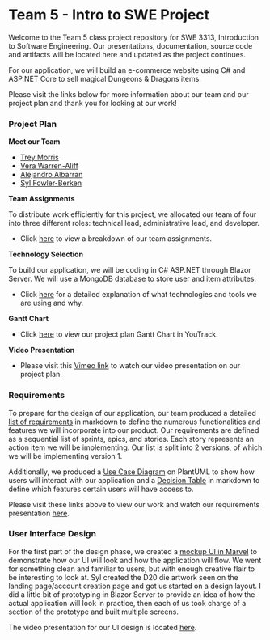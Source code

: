 # Team 5 - Intro to SWE Project

  Welcome to the Team 5 class project repository for SWE 3313, Introduction to Software Engineering.
  Our presentations, documentation, source code and artifacts will be located here and updated as the project continues.

  For our application, we will build an e-commerce website using C# and ASP.NET Core to sell magical Dungeons & Dragons items.

  Please visit the links below for more information about our team and our project plan and thank you for looking at our work!

### Project Plan

**Meet our Team**
  - [Trey Morris](project/trey_morris-résumé.md)
  - [Vera Warren-Aliff](project/vera_warren_aliff-résumé.md)
  - [Alejandro Albarran](project/alejandro_albarran-résumé.md)
  - [Syl Fowler-Berken](project/syl_fowler_berken-résumé.md)

**Team Assignments**

To distribute work efficiently for this project, we allocated our team of four into three different roles: technical lead, administrative lead, and developer. 

* Click [here](project/team-assignments.md) to view a breakdown of our team assignments.

**Technology Selection**

To build our application, we will be coding in C# ASP.NET through Blazor Server. We will use a MongoDB database to store user and item attributes.

* Click [here](project/technology-selection.md) for a detailed explanation of what technologies and tools we are using and why.

**Gantt Chart**

* Click [here](https://adkisson-swe-f23.youtrack.cloud/gantt-charts/174-7) to view our project plan Gantt Chart in YouTrack.

**Video Presentation**

* Please visit this [Vimeo link](https://vimeo.com/877352593) to watch our video presentation on our project plan.

### Requirements
To prepare for the design of our application, our team produced a detailed [list of requirements](project/requirements.md) in markdown to define the numerous functionalities and features we will incorporate into our product. Our requirements are defined as a sequential list of sprints, epics, and stories. Each story represents an action item we will be implementing. Our list is split into 2 versions, of which we will be implementing version 1.

Additionally, we produced a [Use Case Diagram](https://www.plantuml.com/plantuml/png/NP1DImCn48Rl-HN3takntoVfAY85GUcYzo4xrgMRPCaarbByxpQxhamypJp9C-_XtN907w9f5HyRsw570wY3yrKujmHu8dQ6L8VwY0U2LoRF5rMaMG1o_w2AiZQDxRdVrBVwkoYxhcqqXiRPYmA8J1gPeAYeVP_iwT1m80-brYxQC4JUtqZnoHrWPwTfFCVHc4dZphlJTQAjeIBq-WDsWGp_gdEfliJhTzgaiP36MqCd6BKwyvR_lUd3L-TyW0fROjXJWg9NLo3Tihu6sK-omVbp5hcMsgD76uO6Ko74exL9XQfKDKmcjwaW2JC9SmaB2KkbXkZnIj8yeqL6ounM6QqpsgWjsJgQzWS0) on PlantUML to show how users will interact with our application and a [Decision Table](project/decision-table.md) in markdown to define which features certain users will have access to.

Please visit these links above to view our work and watch our requirements presentation [here](https://vimeo.com/879068697?share=copy).

### User Interface Design
For the first part of the design phase, we created a [mockup UI in Marvel](https://marvelapp.com/prototype/c216791) to demonstrate how our UI will look and how the application will flow. We went for something clean and familiar to users, but with enough creative flair to be interesting to look at. Syl created the D20 die artwork seen on the landing page/account creation page and got us started on a design layout. I did a little bit of prototyping in Blazor Server to provide an idea of how the actual application will look in practice, then each of us took charge of a section of the prototype and built multiple screens.

The video presentation for our UI design is located [here](https://vimeo.com/user16597860).
